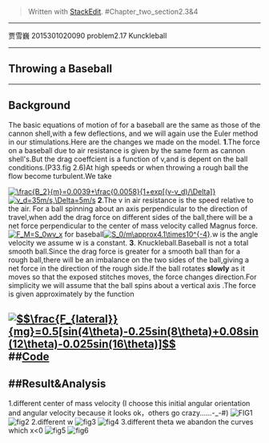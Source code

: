 ﻿


> Written with [StackEdit](https://stackedit.io/).
#Chapter_two_section2.3&4
--------------------

贾雪巍 2015301020090
problem2.17 Kunckleball

--------------------------
## Throwing a Baseball
-----------------------------------

## Background
The basic equations of motion of for a baseball are the same as those of the cannon shell,with a few deflections, and we will again use the Euler method in our stimulations.Here are the changes we made on the model.
**1**.The force on a baseball due to air resistance is given by the same form as cannon shell's.But the drag coeffcient is a function of v,and is depent on the ball conditions.(P33.fig 2.6)At high speeds or when throwing a rough ball the flow become turbulent.We take 

<a href="http://www.codecogs.com/eqnedit.php?latex=\frac{B_2}{m}=0.0039&plus;\frac{0.0058}{1&plus;exp[(v-v_d)/\Delta]}" target="_blank"><img src="http://latex.codecogs.com/gif.latex?\frac{B_2}{m}=0.0039&plus;\frac{0.0058}{1&plus;exp[(v-v_d)/\Delta]}" title="\frac{B_2}{m}=0.0039+\frac{0.0058}{1+exp[(v-v_d)/\Delta]}" /></a>
<a href="http://www.codecogs.com/eqnedit.php?latex=v_d=35m/s,\Delta=5m/s" target="_blank"><img src="http://latex.codecogs.com/gif.latex?v_d=35m/s,\Delta=5m/s" title="v_d=35m/s,\Delta=5m/s" /></a>
**2**.The v in air resistance is the speed relative to the air. For a ball spinning about an axis perpendicular to the direction of travel,when add the drag force on different sides of the ball,there will be a net force perpendicular to the center of mass velocity called Magnus force.
<a href="http://www.codecogs.com/eqnedit.php?latex=F_M=S_0wv_x" target="_blank"><img src="http://latex.codecogs.com/gif.latex?F_M=S_0wv_x" title="F_M=S_0wv_x" /></a>
for baseball<a href="http://www.codecogs.com/eqnedit.php?wlatex=S_0/m\approx4.1\times10^{-4}" target="_blank"><img src="http://latex.codecogs.com/gif.latex?S_0/m\approx4.1\times10^{-4}" title="S_0/m\approx4.1\times10^{-4}" /></a>.w is the angle velocity we assume w is a constant.
**3**.  Knuckleball.Baseball is not a total smooth ball.Since the drag force is greater for a smooth ball than for a rough ball,there will be an imbalance on the two sides of the ball,giving a net force in the direction of the rough side.If the ball rotates **slowly** as it moves so that the exposed stitches moves, the force changes direction.For simplicity we will assume that the ball spins about a vertical axis .The force is given approximately by the function

<a href="http://www.codecogs.com/eqnedit.php?latex=$$\frac{F_{lateral}}{mg}=0.5[sin(4\theta)-0.25sin(8\theta)&plus;0.08sin(12\theta)-0.025sin(16\theta)]$$" target="_blank"><img src="http://latex.codecogs.com/gif.latex?$$\frac{F_{lateral}}{mg}=0.5[sin(4\theta)-0.25sin(8\theta)&plus;0.08sin(12\theta)-0.025sin(16\theta)]$$" title="$$\frac{F_{lateral}}{mg}=0.5[sin(4\theta)-0.25sin(8\theta)+0.08sin(12\theta)-0.025sin(16\theta)]$$" /></a>
##[Code]()
--------------------
##Result&Analysis
---------------------
1.different center of mass velocity
(I choose this initial angular orientation and angular velocity because it looks ok，others go crazy......-_-#)
![FIG1]()
![fig2]()
2.different w
![fig3]()
![fig4]()
3.different theta
we abandon the curves which x<0
![fig5]()
![fig6]()

 